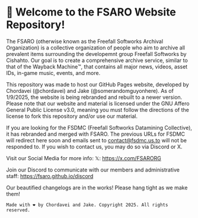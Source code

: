 # 📁 Welcome to the FSARO Website Repository!
The FSARO (otherwise known as the Freefall Softworks Archival Organization) is a collective organization of people who aim to archive all prevalent items surrounding the developemnt group Freefall Softworks by Cishahto. Our goal is to create a comprehensive archive service, similar to that of the Wayback Machine™️, that contains all major news, videos, asset IDs, in-game music, events, and more.

This repository was made to host our GitHub Pages website, developed by Chordavei (@chordavei) and Jake (@somerandomguyonhere). As of 1/9/2025, the website is being rebranded and rebuilt to a newer version. Please note that our website and material is licensed under the GNU Affero General Public License v3.0, meaning you must follow the directions of the license to fork this repository and/or use our material.

If you are looking for the FSDMC (Freefall Softworks Datamining Collective), it has rebranded and merged with FSARO. The previous URLs for FSDMC will redirect here soon and emails sent to contact@fsdmc.us.to will not be responded to. If you wish to contact us, you may do so via Discord or X.

Visit our Social Media for more info: 𝕏: https://x.com/FSARORG

Join our Discord to communicate with our members and administrative staff: https://fsaro.github.io/discord


Our beautified changelogs are in the works! Please hang tight as we make them!

`Made with ❤️ by Chordavei and Jake. Copyright 2025. All rights reserved.`
